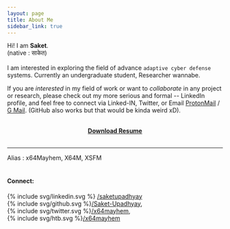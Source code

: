 ```yaml
---
layout: page
title: About Me 
sidebar_link: true
---
```


Hi! I am **Saket**.
<br>
(native : साकेत)
<br>
<br>
I am interested in exploring the field of advance `adaptive cyber defense` systems. 
Currently an undergraduate student, Researcher wannabe.

If you are *interested* in my field of work or want to *collaborate* in any project or research, please check out my more serious and formal -- LinkedIn profile, and feel free to connect via Linked-IN, Twitter, or Email [ProtonMail](mailto:saketupadhyay@protonmail.com?subject=Hey%20Saket!) / [G Mail]( mailto:saketupadhya@gmail.com?subject=Hey%20Saket! ). (GitHub also works but that would be kinda weird xD).

<br>
<strong><center><a href="https://github.com/Saket-Upadhyay/Saket-Upadhyay.github.io/raw/master/assets/resume/SaketUpadhyayResume_Nov2020.pdf">Download Resume</a></center></strong>
<br>

---

Alias : x64Mayhem, X64M, XSFM
<br>
<br>
#### Connect:
<p>{% include svg/linkedin.svg %} <a href="https://www.linkedin.com/in/saketupadhyay/">/saketupadhyay</a>
<br>
{% include svg/github.svg %}<a href="https://github.com/Saket-Upadhyay">/Saket-Upadhyay</a>,
<br>
{% include svg/twitter.svg %}<a href="https://twitter.com/x64mayhem">/x64mayhem</a>,
<br>
{% include svg/htb.svg %}<a href="https://www.hackthebox.eu/profile/125090">/x64mayhem</a></p>
